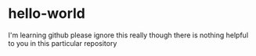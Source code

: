 # hello-world
I'm learning github please ignore this
really though there is nothing helpful to you in this particular repository
